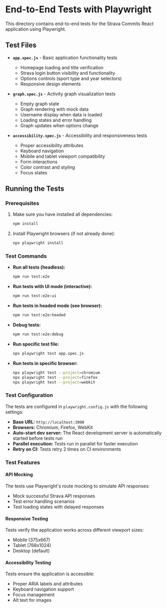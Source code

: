 # End-to-End Tests with Playwright

This directory contains end-to-end tests for the Strava Commits React application using Playwright.

## Test Files

- **`app.spec.js`** - Basic application functionality tests
  - Homepage loading and title verification
  - Strava login button visibility and functionality
  - Options controls (sport type and year selectors)
  - Responsive design elements

- **`graph.spec.js`** - Activity graph visualization tests
  - Empty graph state
  - Graph rendering with mock data
  - Username display when data is loaded
  - Loading states and error handling
  - Graph updates when options change

- **`accessibility.spec.js`** - Accessibility and responsiveness tests
  - Proper accessibility attributes
  - Keyboard navigation
  - Mobile and tablet viewport compatibility
  - Form interactions
  - Color contrast and styling
  - Focus states

## Running the Tests

### Prerequisites

1. Make sure you have installed all dependencies:
   ```bash
   npm install
   ```

2. Install Playwright browsers (if not already done):
   ```bash
   npx playwright install
   ```

### Test Commands

- **Run all tests (headless):**
  ```bash
  npm run test:e2e
  ```

- **Run tests with UI mode (interactive):**
  ```bash
  npm run test:e2e:ui
  ```

- **Run tests in headed mode (see browser):**
  ```bash
  npm run test:e2e:headed
  ```

- **Debug tests:**
  ```bash
  npm run test:e2e:debug
  ```

- **Run specific test file:**
  ```bash
  npx playwright test app.spec.js
  ```

- **Run tests in specific browser:**
  ```bash
  npx playwright test --project=chromium
  npx playwright test --project=firefox
  npx playwright test --project=webkit
  ```

### Test Configuration

The tests are configured in `playwright.config.js` with the following settings:

- **Base URL:** `http://localhost:3000`
- **Browsers:** Chromium, Firefox, WebKit
- **Auto-start dev server:** The React development server is automatically started before tests run
- **Parallel execution:** Tests run in parallel for faster execution
- **Retry on CI:** Tests retry 2 times on CI environments

### Test Features

#### API Mocking
The tests use Playwright's route mocking to simulate API responses:
- Mock successful Strava API responses
- Test error handling scenarios
- Test loading states with delayed responses

#### Responsive Testing
Tests verify the application works across different viewport sizes:
- Mobile (375x667)
- Tablet (768x1024)
- Desktop (default)

#### Accessibility Testing
Tests ensure the application is accessible:
- Proper ARIA labels and attributes
- Keyboard navigation support
- Focus management
- Alt text for images